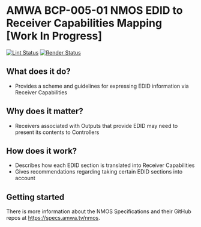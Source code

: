 # AMWA BCP-005-01 NMOS EDID to Receiver Capabilities Mapping \[Work In Progress\]

[![Lint Status](https://github.com/AMWA-TV/bcp-005-01/workflows/Lint/badge.svg)](https://github.com/AMWA-TV/bcp-005-01/actions?query=workflow%3ALint)
[![Render Status](https://github.com/AMWA-TV/bcp-005-01/workflows/Render/badge.svg)](https://github.com/AMWA-TV/bcp-005-01/actions?query=workflow%3ARender)

<!-- INTRO-START -->

## What does it do?

- Provides a scheme and guidelines for expressing EDID information via Receiver Capabilities

## Why does it matter?

- Receivers associated with Outputs that provide EDID may need to present its contents to Controllers

## How does it work?

- Describes how each EDID section is translated into Receiver Capabilities
- Gives recommendations regarding taking certain EDID sections into account

<!-- INTRO-END -->

## Getting started

There is more information about the NMOS Specifications and their GitHub repos at <https://specs.amwa.tv/nmos>.

